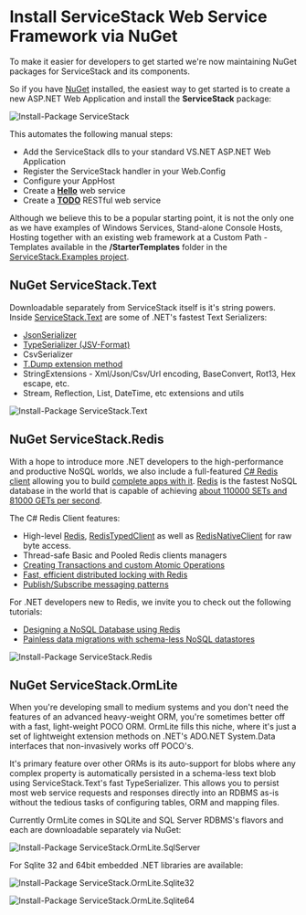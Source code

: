 # Install ServiceStack Web Service Framework via NuGet

To make it easier for developers to get started we're now maintaining NuGet packages for ServiceStack and its components.

So if you have [NuGet](http://nuget.org) installed, the easiest way to get started is to create a new ASP.NET Web Application and install the **ServiceStack** package:

![Install-Package ServiceStack](http://mono.servicestack.net/img/nuget-servicestack.png)

This automates the following manual steps: 

* Add the ServiceStack dlls to your standard VS.NET ASP.NET Web Application 
* Register the ServiceStack handler in your Web.Config
* Configure your AppHost 
* Create a **[Hello](http://mono.servicestack.net/ServiceStack.Hello/)** web service
* Create a **[TODO](http://mono.servicestack.net/Backbone.Todos/)** RESTful web service

Although we believe this to be a popular starting point, it is not the only one as we have examples of Windows Services, Stand-alone Console Hosts, Hosting together with an existing web framework at a Custom Path - Templates available in the **/StarterTemplates** folder in the [ServiceStack.Examples project](https://github.com/ServiceStack/ServiceStack.Examples/downloads).

## NuGet ServiceStack.Text

Downloadable separately from ServiceStack itself is it's string powers. Inside [ServiceStack.Text](~/text-serializers/json-csv-jsv-serializers) are some of .NET's fastest Text Serializers:

* [JsonSerializer](http://www.servicestack.net/mythz_blog/?p=344)
* [TypeSerializer (JSV-Format)](~/text-serializers/jsv-format)
* CsvSerializer
* [T.Dump extension method](http://www.servicestack.net/mythz_blog/?p=202)
* StringExtensions - Xml/Json/Csv/Url encoding, BaseConvert, Rot13, Hex escape, etc.
* Stream, Reflection, List, DateTime, etc extensions and utils

![Install-Package ServiceStack.Text](http://mono.servicestack.net/img/nuget-servicestack.text.png)

## NuGet ServiceStack.Redis

With a hope to introduce more .NET developers to the high-performance and productive NoSQL worlds, we also include a full-featured [C# Redis client](~/redis-client/redis-client) allowing you to build [complete apps with it](http://mono.servicestack.net/RedisStackOverflow/). [Redis](http://redis.io/) is the fastest NoSQL database in the world that is capable of achieving [about 110000 SETs and 81000 GETs per second](http://redis.io/topics/benchmarks).

The C# Redis Client features:

* High-level [Redis](~/redis-client/iredisclient-api), [RedisTypedClient](~/redis-client/iredistypedclient-api) as well as [RedisNativeClient](~/redis-client/iredisnativeclient-api) for raw byte access.
* Thread-safe Basic and Pooled Redis clients managers
* [Creating Transactions and custom Atomic Operations](~/redis-client/redis-transactions)
* [Fast, efficient distributed locking with Redis](https://github.com/ServiceStack/ServiceStack.Redis/wiki/RedisLocks)
* [Publish/Subscribe messaging patterns](~/redis-client/redis-pubsub)

For .NET developers new to Redis, we invite you to check out the following tutorials:

* [Designing a NoSQL Database using Redis](~/redis-client/designing-nosql-database)
* [Painless data migrations with schema-less NoSQL datastores](~/redis-client/schemaless-nosql-migrations)

![Install-Package ServiceStack.Redis](http://mono.servicestack.net/img/nuget-servicestack.redis.png)

## NuGet ServiceStack.OrmLite

When you're developing small to medium systems and you don't need the features of an advanced heavy-weight ORM, you're sometimes better off with a fast, light-weight POCO ORM. OrmLite fills this niche, where it's just a set of lightweight extension methods on .NET's ADO.NET System.Data interfaces that non-invasively works off POCO's. 

It's primary feature over other ORMs is its auto-support for blobs where any complex property is automatically persisted in a schema-less text blob using ServiceStack.Text's fast TypeSerializer. This allows you to persist most web service requests and responses directly into an RDBMS as-is without the tedious tasks of configuring tables, ORM and mapping files.

Currently OrmLite comes in SQLite and SQL Server RDBMS's flavors and each are downloadable separately via NuGet:

![Install-Package ServiceStack.OrmLite.SqlServer](http://mono.servicestack.net/img/nuget-servicestack.ormlite.sqlserver.png)

For Sqlite 32 and 64bit embedded .NET libraries are available:

![Install-Package ServiceStack.OrmLite.Sqlite32](http://mono.servicestack.net/img/nuget-servicestack.ormlite.sqlite32.png)

![Install-Package ServiceStack.OrmLite.Sqlite64](http://mono.servicestack.net/img/nuget-servicestack.ormlite.sqlite64.png)


